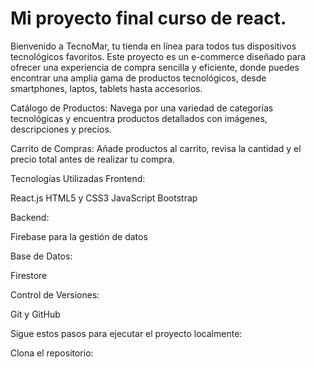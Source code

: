 # Mi proyecto final curso de react.

Bienvenido a TecnoMar, tu tienda en línea para todos tus dispositivos tecnológicos favoritos. Este proyecto es un e-commerce diseñado para ofrecer una experiencia de compra sencilla y eficiente, donde puedes encontrar una amplia gama de productos tecnológicos, desde smartphones, laptos, tablets hasta accesorios.

Catálogo de Productos: Navega por una variedad de categorías tecnológicas y encuentra productos detallados con imágenes, descripciones y precios.

Carrito de Compras: Añade productos al carrito, revisa la cantidad y el precio total antes de realizar tu compra.

Tecnologías Utilizadas
Frontend:

React.js
HTML5 y CSS3
JavaScript
Bootstrap

Backend:

Firebase para la gestión de datos

Base de Datos:

Firestore

Control de Versiones:

Git y GitHub

Sigue estos pasos para ejecutar el proyecto localmente:

Clona el repositorio:


